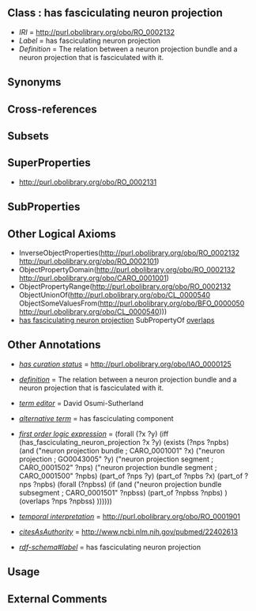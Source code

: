 
## Class : has fasciculating neuron projection

 * *IRI* = http://purl.obolibrary.org/obo/RO_0002132
 * *Label* = has fasciculating neuron projection
 * *Definition* = The relation between a neuron projection bundle and a neuron projection that is fasciculated with it.

## Synonyms


## Cross-references


## Subsets


## SuperProperties

 * <http://purl.obolibrary.org/obo/RO_0002131>

## SubProperties


## Other Logical Axioms

 * InverseObjectProperties(<http://purl.obolibrary.org/obo/RO_0002132> <http://purl.obolibrary.org/obo/RO_0002101>)
 * ObjectPropertyDomain(<http://purl.obolibrary.org/obo/RO_0002132> <http://purl.obolibrary.org/obo/CARO_0001001>)
 * ObjectPropertyRange(<http://purl.obolibrary.org/obo/RO_0002132> ObjectUnionOf(<http://purl.obolibrary.org/obo/CL_0000540> ObjectSomeValuesFrom(<http://purl.obolibrary.org/obo/BFO_0000050> <http://purl.obolibrary.org/obo/CL_0000540>)))
 * [has fasciculating neuron projection](../../RO/32/RO_0002132.md) SubPropertyOf [overlaps](../../RO/31/RO_0002131.md)

## Other Annotations

 * *[has curation status](../../IAO/14/IAO_0000114.md)* = http://purl.obolibrary.org/obo/IAO_0000125
 * *[definition](../../IAO/15/IAO_0000115.md)* = The relation between a neuron projection bundle and a neuron projection that is fasciculated with it.
 * *[term editor](../../IAO/17/IAO_0000117.md)* = David Osumi-Sutherland
 * *[alternative term](../../IAO/18/IAO_0000118.md)* = has fasciculating component
 * *[first order logic expression](../../IAO/26/IAO_0000426.md)* = (forall (?x ?y) 
	(iff 
		(has_fasciculating_neuron_projection ?x ?y)
		(exists (?nps ?npbs)		
			(and 
				("neuron projection bundle ; CARO_0001001" ?x)
				("neuron projection ; GO0043005" ?y)
				("neuron projection segment ; CARO_0001502" ?nps)
				("neuron projection bundle segment ; CARO_0001500" ?npbs)
				(part_of ?nps ?y)
				(part_of ?npbs ?x)
				(part_of ?nps ?npbs)
				(forall (?npbss)
					(if
						(and 
							("neuron projection bundle subsegment ; CARO_0001501" ?npbss)
							(part_of ?npbss ?npbs) 
						)
						(overlaps ?nps ?npbss)
					))))))



 * *[temporal interpretation](../../RO/00/RO_0001900.md)* = http://purl.obolibrary.org/obo/RO_0001901
 * *[citesAsAuthority](../../ty/citesAsAuthority.md)* = http://www.ncbi.nlm.nih.gov/pubmed/22402613
 * *[rdf-schema#label](../../el/rdf-schema#label.md)* = has fasciculating neuron projection

## Usage


## External Comments

